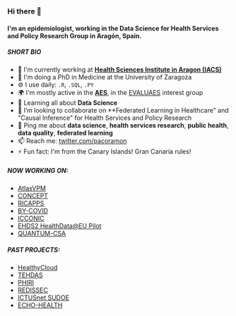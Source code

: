 ### Hi there 👋

<!--
**pacoramon/pacoramon** is a ✨ _special_ ✨ repository because its `README.md` (this file) appears on your GitHub profile.

Here are some ideas to get you started:

- 🔭 I’m currently working on ...
- 🌱 I’m currently learning ...
- 👯 I’m looking to collaborate on ...
- 🤔 I’m looking for help with ...
- 💬 Ask me about ...
- 📫 How to reach me: ...
- 😄 Pronouns: ...
- ⚡ Fun fact: ...
-->

#### I'm an epidemiologist, working in the Data Science for Health Services and Policy Research Group in Aragón, Spain. 

##### SHORT BIO
- 🏢 I'm currently working at **[Health Sciences Institute in Aragon (IACS)](https://www.iacs.es/)**
- 🔭 I'm doing a PhD in Medicine at the University of Zaragoza
- ⚙️ I use daily: `.R`, `.SQL`, `.PY` 
- 🌍 I'm mostly active in the **[AES](https://www.aes.es/)**, in the [EVALUAES](https://www.aes.es/evaluaes/presentacion/) interest group
- 🌱 Learning all about **Data Science**
- 👯 I’m looking to collaborate on **Federated Learning in Healthcare" and "Causal Inference" for Health Services and Policy Research
- 💬 Ping me about **data science**, **health services research**, **public health**, **data quality**, **federated learning**
- 📫 Reach me: [twitter.com/pacoramon](https://twitter.com/pacoramon)
- ⚡️ Fun fact: I'm from the Canary Islands! Gran Canaria rules!

##### NOW WORKING ON:
- [AtlasVPM](https://www.atlasvpm.org/)
- [CONCEPT](https://www.atlasvpm.org/concept/)
- [RICAPPS](https://ricapps.es/)
- [BY-COVID](https://by-covid.org/)
- [ICCONIC](https://hnhccomparisoncollaborative.wordpress.com/)
- [EHDS2 HealthData@EU Pilot](https://ehds2pilot.eu/)
- [QUANTUM-CSA](https://www.quantumproject.eu/)

##### PAST PROJECTS:
- [HealthyCloud](https://healthycloud.eu/)
- [TEHDAS](https://tehdas.eu/)
- [PHIRI](https://www.phiri.eu/)
- [REDISSEC](https://www.redissec.com/)
- [ICTUSnet SUDOE](https://ictusnet-sudoe.eu/en/)
- [ECHO-HEALTH](https://cienciadedatosysalud.org/echo/)

